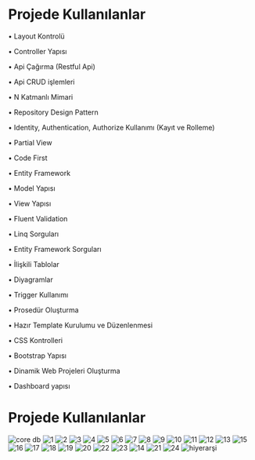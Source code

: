 # Projede Kullanılanlar
• Layout Kontrolü

• Controller Yapısı

• Api Çağırma (Restful Api)

• Api CRUD işlemleri

• N Katmanlı Mimari

• Repository Design Pattern

• Identity, Authentication, Authorize Kullanımı (Kayıt ve Rolleme)

• Partial View

• Code First

• Entity Framework

• Model Yapısı

• View Yapısı

• Fluent Validation

• Linq Sorguları

• Entity Framework Sorguları

• İlişkili Tablolar

• Diyagramlar

• Trigger Kullanımı

• Prosedür Oluşturma

• Hazır Template Kurulumu ve Düzenlenmesi

• CSS Kontrolleri

• Bootstrap Yapısı

• Dinamik Web Projeleri Oluşturma

• Dashboard yapısı

# Projede Kullanılanlar

![core db](https://github.com/user-attachments/assets/4b65c2ae-a07e-416e-8333-dd85365fef0a)
![1](https://github.com/user-attachments/assets/276d6320-ba9f-4d78-99e1-76720b733ff5)
![2](https://github.com/user-attachments/assets/f2610ccf-8cb0-4de7-8d30-c3b47b15cad5)
![3](https://github.com/user-attachments/assets/e18e9bca-4485-4cef-a41f-62ef900cf2ab)
![4](https://github.com/user-attachments/assets/3bf07d3c-81d7-479c-9613-3381e105d1bf)
![5](https://github.com/user-attachments/assets/19298a08-e723-4ffa-bd3a-bb246d25ab10)
![6](https://github.com/user-attachments/assets/2f710b24-69ed-42ae-a65f-7213eb683cbe)
![7](https://github.com/user-attachments/assets/c46046c2-1655-40cc-a516-2a0653d99b89)
![8](https://github.com/user-attachments/assets/a3430d71-f7f5-4099-9bf6-8396369bd584)
![9](https://github.com/user-attachments/assets/d02325c4-7741-4765-b1a4-e81389e684c8)
![10](https://github.com/user-attachments/assets/6fd9d849-ce45-40ba-b66d-9640a732c04a)
![11](https://github.com/user-attachments/assets/50c968c8-c72f-496e-9dd4-e8c9b5936387)
![12](https://github.com/user-attachments/assets/35829cfd-42cd-4269-a0a1-6973dcfc039a)
![13](https://github.com/user-attachments/assets/0dd9ee6d-2e20-4c03-b079-3b6c437de669)
![15](https://github.com/user-attachments/assets/e548f85b-bdac-49a3-b52b-0063fe3b7e28)
![16](https://github.com/user-attachments/assets/c52becf2-fc59-4d77-8c57-4b9b6338b69b)
![17](https://github.com/user-attachments/assets/75bc1ba2-b673-42fc-a19c-2c1e92a04189)
![18](https://github.com/user-attachments/assets/07894868-f1c4-464f-8feb-14d5e078c18a)
![19](https://github.com/user-attachments/assets/2fe17fb7-a4e6-4068-adb3-dfb6163321f1)
![20](https://github.com/user-attachments/assets/c1f3adb1-ba92-45bb-9dd8-574444a8f266)
![22](https://github.com/user-attachments/assets/bc0ca94c-34b8-4ea9-b4f0-d8369b71b262)
![23](https://github.com/user-attachments/assets/df20b584-6526-4099-adac-a3da1910d46d)
![14](https://github.com/user-attachments/assets/b0452dd8-7bf2-4d7f-b9f7-7f2a74f10cf0)
![21](https://github.com/user-attachments/assets/357d43b0-0b0e-4081-87a7-332e549dd432)
![24](https://github.com/user-attachments/assets/80b57b23-b8ee-4794-a41a-55fd8c36c79e)
![hiyerarşi](https://github.com/user-attachments/assets/5884c7c5-5b32-44a9-a86a-3f2569d2d3fa)

